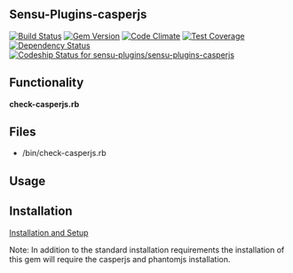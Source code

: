 ## Sensu-Plugins-casperjs

[![Build Status](https://travis-ci.org/sensu-plugins/sensu-plugins-casperjs.svg?branch=master)](https://travis-ci.org/sensu-plugins/sensu-plugins-casperjs)
[![Gem Version](https://badge.fury.io/rb/sensu-plugins-casperjs.svg)](http://badge.fury.io/rb/sensu-plugins-casperjs)
[![Code Climate](https://codeclimate.com/github/sensu-plugins/sensu-plugins-casperjs/badges/gpa.svg)](https://codeclimate.com/github/sensu-plugins/sensu-plugins-casperjs)
[![Test Coverage](https://codeclimate.com/github/sensu-plugins/sensu-plugins-casperjs/badges/coverage.svg)](https://codeclimate.com/github/sensu-plugins/sensu-plugins-casperjs)
[![Dependency Status](https://gemnasium.com/sensu-plugins/sensu-plugins-casperjs.svg)](https://gemnasium.com/sensu-plugins/sensu-plugins-casperjs)
[![Codeship Status for sensu-plugins/sensu-plugins-casperjs](https://codeship.com/projects/2a9c6e70-d4b4-0132-67ee-4e043b6b23b5/status?branch=master)](https://codeship.com/projects/77866)

## Functionality

**check-casperjs.rb**

## Files

* /bin/check-casperjs.rb

## Usage

## Installation

[Installation and Setup](http://sensu-plugins.io/docs/installation_instructions.html)

Note:  In addition to the standard installation requirements the installation of this gem will require the casperjs and phantomjs installation.
